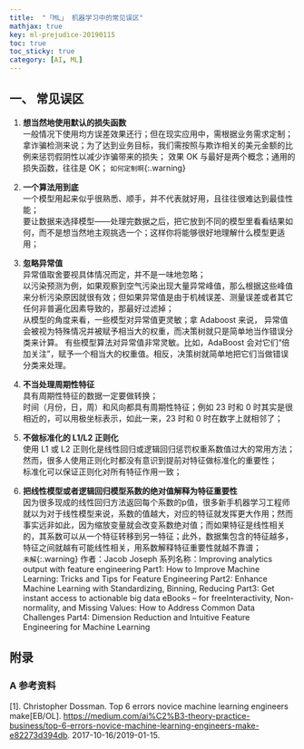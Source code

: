 ```yaml
---
title:  "「ML」 机器学习中的常见误区"
mathjax: true
key: ml-prejudice-20190115
toc: true
toc_sticky: true
category: [AI, ML]
---
```


## 一、 常见误区
1. **想当然地使用默认的损失函数**  
一般情况下使用均方误差效果还行；但在现实应用中，需根据业务需求定制；  
拿诈骗检测来说；为了达到业务目标，我们需按照与欺诈相关的美元金额的比例来惩罚假阴性以减少诈骗带来的损失；
效果 OK 与最好是两个概念；通用的损失函数，往往是 OK；
`如何定制啊`{:.warning}

2. **一个算法用到底**  
一个模型用起来似乎很熟悉、顺手，并不代表就好用，且往往很难达到最佳性能；  
要让数据来选择模型——处理完数据之后，把它放到不同的模型里看看结果如何，而不是想当然地主观挑选一个；这样你将能够很好地理解什么模型更适用；  

3. **忽略异常值**  
异常值取舍要视具体情况而定，并不是一味地忽略；  
以污染预测为例，如果观察到空气污染出现大量异常峰值，那么根据这些峰值来分析污染原因就很有效；但如果异常值是由于机械误差、测量误差或者其它任何非普遍化因素导致的，那最好过滤掉；  
从模型的角度来看，一些模型对异常值更灵敏；拿 Adaboost 来说， 异常值会被视为特殊情况并被赋予相当大的权重，而决策树就只是简单地当作错误分类来计算。
有些模型算法对异常值非常灵敏。比如，AdaBoost 会对它们“倍加关注”，赋予一个相当大的权重值。相反，决策树就简单地把它们当做错误分类来处理。

4. **不当处理周期性特征**  
具有周期性特征的数据一定要做转换；   
时间（月份，日，周）和风向都具有周期性特征；例如 23 时和 0 时其实是很相近的，可以用极坐标表示，如此一来，23 时和 0 时在数字上就相邻了；  

5. **不做标准化的 L1/L2 正则化**  
使用 L1 或 L2 正则化是线性回归或逻辑回归惩罚权重系数值过大的常用方法；然而，很多人使用正则化时都没有意识到提前对特征做标准化的重要性；  
标准化可以保证正则化对所有特征作用一致；  

6. **把线性模型或者逻辑回归模型系数的绝对值解释为特征重要性**  
因为很多现成的线性回归方法返回每个系数的p值，很多新手机器学习工程师就以为对于线性模型来说，系数的值越大，对应的特征就发挥更大作用；然而事实远非如此，因为缩放变量就会改变系数绝对值；而如果特征是线性相关的，其系数可以从一个特征转移到另一特征；此外，数据集包含的特征越多，特征之间就越有可能线性相关，用系数解释特征重要性就越不靠谱；  
`未解`{:.warning}
作者：Jacob Joseph
系列名称：Improving analytics output with feature engineering
Part1: How to Improve Machine Learning: Tricks and Tips for Feature Engineering
Part2: Enhance Machine Learning with Standardizing, Binning, Reducing
Part3: Get instant access to actionable big data eBooks – for freeInteractivity, Non-normality, and Missing Values: How to Address Common Data Challenges
Part4: Dimension Reduction and Intuitive Feature Engineering for Machine Learning

## 附录
###  A 参考资料
[1]. Christopher Dossman. Top 6 errors novice machine learning engineers make[EB/OL]. <https://medium.com/ai%C2%B3-theory-practice-business/top-6-errors-novice-machine-learning-engineers-make-e82273d394db>.  2017-10-16/2019-01-15.    
